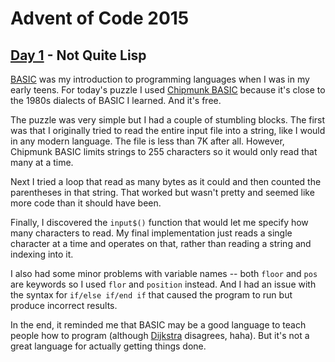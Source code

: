 # Advent of Code 2015
## [Day 1](https://adventofcode.com/2015/day/1) - Not Quite Lisp

[BASIC](https://en.wikipedia.org/wiki/BASIC) was my introduction to programming languages when I was in my early teens.
For today's puzzle I used [Chipmunk BASIC](http://www.nicholson.com/rhn/basic/) because it's close to the 1980s dialects of BASIC I learned.
And it's free.

The puzzle was very simple but I had a couple of stumbling blocks.
The first was that I originally tried to read the entire input file into a string, like I would in any modern language.
The file is less than 7K after all.
However, Chipmunk BASIC limits strings to 255 characters so it would only read that many at a time.

Next I tried a loop that read as many bytes as it could and then counted the parentheses in that string.
That worked but wasn't pretty and seemed like more code than it should have been.

Finally, I discovered the `input$()` function that would let me specify how many characters to read.
My final implementation just reads a single character at a time and operates on that, rather than reading a string and indexing into it.

I also had some minor problems with variable names -- both `floor` and `pos` are keywords so I used `flor` and `position` instead. 
And I had an issue with the syntax for `if/else if/end if` that caused the program to run but produce incorrect results.

In the end, it reminded me that BASIC may be a good language to teach people how to program (although [Dijkstra](https://www.goodreads.com/quotes/79997-it-is-practically-impossible-to-teach-good-programming-to-students#:~:text=%E2%80%9CIt%20is%20practically%20impossible%20to%20teach%20good%20programming%20to%20students,mutilated%20beyond%20hope%20of%20regeneration.%E2%80%9D) disagrees, haha).
But it's not a great language for actually getting things done.